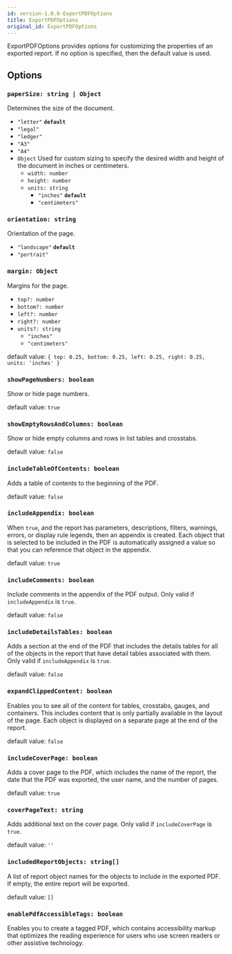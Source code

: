 ```yaml
---
id: version-1.0.0-ExportPDFOptions
title: ExportPDFOptions
original_id: ExportPDFOptions
---
```


ExportPDFOptions provides options for customizing the properties of an exported report. If no option is specified, then the default value is used.

## Options

### `paperSize: string | Object`
Determines the size of the document. 
  - `"letter"` <b>`default`</b>
  - `"legal"`
  - `"ledger"`
  - `"A3"`
  - `"A4"`
  - `Object` Used for custom sizing to specify the desired width and height of the document in inches or centimeters.
    - `width: number` 
    - `height: number` 
    - `units: string`
        - `"inches"` <b>`default`</b>
        - `"centimeters"`

### `orientation: string` 
Orientation of the page.
  - `"landscape"` <b>`default`</b>
  - `"portrait"`
### `margin: Object` 
Margins for the page.
  - `top?: number` 
  - `bottom?: number`
  - `left?: number`
  - `right?: number`
  - `units?: string`
    - `"inches"`
    - `"centimeters"`

default value: `{ top: 0.25, bottom: 0.25, left: 0.25, right: 0.25, units: 'inches' }`
### `showPageNumbers: boolean` 
Show or hide page numbers.

default value: `true`
### `showEmptyRowsAndColumns: boolean` 
Show or hide empty columns and rows in list tables and crosstabs.

default value: `false`
### `includeTableOfContents: boolean` 
Adds a table of contents to the beginning of the PDF.

default value: `false`
### `includeAppendix: boolean` 
When `true`, and the report has parameters, descriptions, filters, warnings, errors, or display rule legends, then an appendix is created. Each object that is selected to be included in the PDF is automatically assigned a value so that you can reference that object in the appendix.

default value: `true`
### `includeComments: boolean` 
Include comments in the appendix of the PDF output. Only valid if `includeAppendix` is `true`.

default value: `false`
### `includeDetailsTables: boolean` 
Adds a section at the end of the PDF that includes the details tables for all of the objects in the report that have detail tables associated with them. Only valid if `includeAppendix` is `true`.

default value: `false`
### `expandClippedContent: boolean` 
Enables you to see all of the content for tables, crosstabs, gauges, and containers. This includes content that is only partially available in the layout of the page. Each object is displayed on a separate page at the end of the report.

default value: `false`
### `includeCoverPage: boolean` 
Adds a cover page to the PDF, which includes the name of the report, the date that the PDF was exported, the user name, and the number of pages.

default value: `true`
### `coverPageText: string` 
Adds additional text on the cover page. Only valid if `includeCoverPage` is `true`.

default value: `''`
### `includedReportObjects: string[]` 
A list of report object names for the objects to include in the exported PDF. If empty, the entire report will be exported.

default value: `[]`

### `enablePdfAccessibleTags: boolean`
Enables you to create a tagged PDF, which contains accessibility markup that optimizes the reading experience for users who use screen readers or other assistive technology.